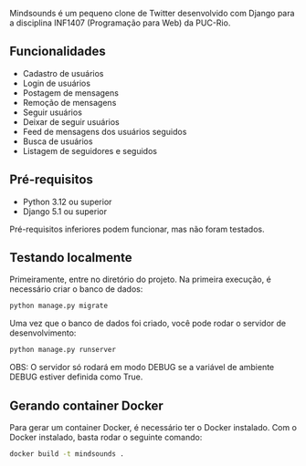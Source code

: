 Mindsounds é um pequeno clone de Twitter desenvolvido com Django para a disciplina INF1407 (Programação para Web) da PUC-Rio.

## Funcionalidades

- Cadastro de usuários
- Login de usuários
- Postagem de mensagens
- Remoção de mensagens
- Seguir usuários
- Deixar de seguir usuários
- Feed de mensagens dos usuários seguidos
- Busca de usuários
- Listagem de seguidores e seguidos

## Pré-requisitos

- Python 3.12 ou superior
- Django 5.1 ou superior

Pré-requisitos inferiores podem funcionar, mas não foram testados.

## Testando localmente

Primeiramente, entre no diretório do projeto. Na primeira execução, é necessário criar o banco de dados:

```bash
python manage.py migrate
```

Uma vez que o banco de dados foi criado, você pode rodar o servidor de desenvolvimento:

```bash
python manage.py runserver
```

OBS: O servidor só rodará em modo DEBUG se a variável de ambiente DEBUG estiver definida como True.

## Gerando container Docker

Para gerar um container Docker, é necessário ter o Docker instalado. Com o Docker instalado, basta rodar o seguinte comando:

```bash
docker build -t mindsounds .
```
